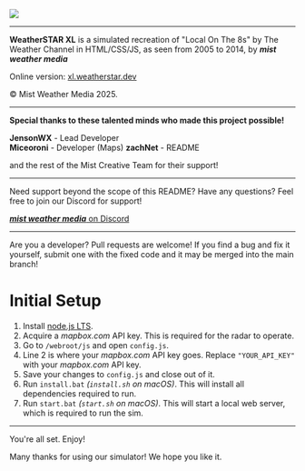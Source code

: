 ![](https://media.discordapp.net/attachments/1277358525072412803/1390365205426475110/WeatherStarXLHeader.webp?ex=6867fe00&is=6866ac80&hm=9e28d688ee67f1b423374f9c71625bf9cf6ee955334393db228f01bfb6f372a7&=&format=webp)

------------

**WeatherSTAR XL** is a simulated recreation of "Local On The 8s" by The Weather Channel in HTML/CSS/JS, as seen from 2005 to 2014, by ***mist weather media***

Online version: [xl.weatherstar.dev](https://xl.weatherstar.dev)

© Mist Weather Media 2025.

------------

**Special thanks to these talented minds who made this project possible!**

**JensonWX** - Lead Developer  
**Miceoroni** - Developer (Maps)
**zachNet** - README

and the rest of the Mist Creative Team for their support!

------------

Need support beyond the scope of this README? Have any questions? Feel free to join our Discord for support!

[***mist weather media*** on Discord](https://discord.gg/hV2w5sZQxz)

------------

Are you a developer? Pull requests are welcome! If you find a bug and fix it yourself, submit one with the fixed code and it may be merged into the main branch!

# Initial Setup

1. Install [node.js LTS](https://nodejs.org/en/).
2. Acquire a *mapbox.com* API key. This is required for the radar to operate.
3. Go to `/webroot/js` and open `config.js`.
5. Line 2 is where your *mapbox.com*  API key goes. Replace `"YOUR_API_KEY"` with your *mapbox.com* API key.
6. Save your changes to `config.js` and close out of it.
7. Run `install.bat` *(`install.sh` on macOS)*. This will install all dependencies required to run.
8. Run `start.bat` *(`start.sh` on macOS)*. This will start a local web server, which is required to run the sim.

------------

You're all set. Enjoy!

Many thanks for using our simulator! We hope you like it.
